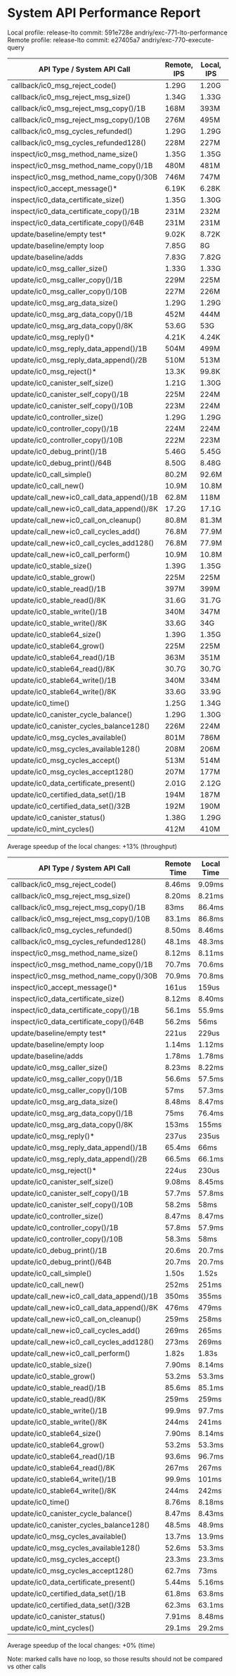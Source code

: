 System API Performance Report
=============================

Local  profile: release-lto commit: 591e728e andriy/exc-771-lto-performance
Remote profile: release-lto commit: e27405a7 andriy/exc-770-execute-query

| API Type / System API Call                 | Remote, IPS | Local, IPS  | Speedup |
| ------------------------------------------ | ----------- | ----------- | ------- |
| callback/ic0_msg_reject_code()             |       1.29G |       1.20G |     -7% |
| callback/ic0_msg_reject_msg_size()         |       1.34G |       1.33G |     -1% |
| callback/ic0_msg_reject_msg_copy()/1B      |        168M |        393M |   +133% |
| callback/ic0_msg_reject_msg_copy()/10B     |        276M |        495M |    +79% |
| callback/ic0_msg_cycles_refunded()         |       1.29G |       1.29G |     +0% |
| callback/ic0_msg_cycles_refunded128()      |        228M |        227M |     -1% |
| inspect/ic0_msg_method_name_size()         |       1.35G |       1.35G |     +0% |
| inspect/ic0_msg_method_name_copy()/1B      |        480M |        481M |     +0% |
| inspect/ic0_msg_method_name_copy()/30B     |        746M |        747M |     +0% |
| inspect/ic0_accept_message()*              |       6.19K |       6.28K |     +1% |
| inspect/ic0_data_certificate_size()        |       1.35G |       1.30G |     -4% |
| inspect/ic0_data_certificate_copy()/1B     |        231M |        232M |     +0% |
| inspect/ic0_data_certificate_copy()/64B    |        231M |        231M |     +0% |
| update/baseline/empty test*                |       9.02K |       8.72K |     -4% |
| update/baseline/empty loop                 |       7.85G |          8G |     +1% |
| update/baseline/adds                       |       7.83G |       7.82G |     -1% |
| update/ic0_msg_caller_size()               |       1.33G |       1.33G |     +0% |
| update/ic0_msg_caller_copy()/1B            |        229M |        225M |     -2% |
| update/ic0_msg_caller_copy()/10B           |        227M |        226M |     -1% |
| update/ic0_msg_arg_data_size()             |       1.29G |       1.29G |     +0% |
| update/ic0_msg_arg_data_copy()/1B          |        452M |        444M |     -2% |
| update/ic0_msg_arg_data_copy()/8K          |       53.6G |         53G |     -2% |
| update/ic0_msg_reply()*                    |       4.21K |       4.24K |     +0% |
| update/ic0_msg_reply_data_append()/1B      |        504M |        499M |     -1% |
| update/ic0_msg_reply_data_append()/2B      |        510M |        513M |     +0% |
| update/ic0_msg_reject()*                   |       13.3K |       99.8K |   +650% |
| update/ic0_canister_self_size()            |       1.21G |       1.30G |     +7% |
| update/ic0_canister_self_copy()/1B         |        225M |        224M |     -1% |
| update/ic0_canister_self_copy()/10B        |        223M |        224M |     +0% |
| update/ic0_controller_size()               |       1.29G |       1.29G |     +0% |
| update/ic0_controller_copy()/1B            |        224M |        224M |     +0% |
| update/ic0_controller_copy()/10B           |        222M |        223M |     +0% |
| update/ic0_debug_print()/1B                |       5.46G |       5.45G |     -1% |
| update/ic0_debug_print()/64B               |       8.50G |       8.48G |     -1% |
| update/ic0_call_simple()                   |       80.2M |       92.6M |    +15% |
| update/ic0_call_new()                      |       10.9M |       10.8M |     -1% |
| update/call_new+ic0_call_data_append()/1B  |       62.8M |        118M |    +87% |
| update/call_new+ic0_call_data_append()/8K  |       17.2G |       17.1G |     -1% |
| update/call_new+ic0_call_on_cleanup()      |       80.8M |       81.3M |     +0% |
| update/call_new+ic0_call_cycles_add()      |       76.8M |       77.9M |     +1% |
| update/call_new+ic0_call_cycles_add128()   |       76.8M |       77.9M |     +1% |
| update/call_new+ic0_call_perform()         |       10.9M |       10.8M |     -1% |
| update/ic0_stable_size()                   |       1.39G |       1.35G |     -3% |
| update/ic0_stable_grow()                   |        225M |        225M |     +0% |
| update/ic0_stable_read()/1B                |        397M |        399M |     +0% |
| update/ic0_stable_read()/8K                |       31.6G |       31.7G |     +0% |
| update/ic0_stable_write()/1B               |        340M |        347M |     +2% |
| update/ic0_stable_write()/8K               |       33.6G |         34G |     +1% |
| update/ic0_stable64_size()                 |       1.39G |       1.35G |     -3% |
| update/ic0_stable64_grow()                 |        225M |        225M |     +0% |
| update/ic0_stable64_read()/1B              |        363M |        351M |     -4% |
| update/ic0_stable64_read()/8K              |       30.7G |       30.7G |     +0% |
| update/ic0_stable64_write()/1B             |        340M |        334M |     -2% |
| update/ic0_stable64_write()/8K             |       33.6G |       33.9G |     +0% |
| update/ic0_time()                          |       1.25G |       1.34G |     +7% |
| update/ic0_canister_cycle_balance()        |       1.29G |       1.30G |     +0% |
| update/ic0_canister_cycles_balance128()    |        226M |        224M |     -1% |
| update/ic0_msg_cycles_available()          |        801M |        786M |     -2% |
| update/ic0_msg_cycles_available128()       |        208M |        206M |     -1% |
| update/ic0_msg_cycles_accept()             |        513M |        514M |     +0% |
| update/ic0_msg_cycles_accept128()          |        207M |        177M |    -15% |
| update/ic0_data_certificate_present()      |       2.01G |       2.12G |     +5% |
| update/ic0_certified_data_set()/1B         |        194M |        187M |     -4% |
| update/ic0_certified_data_set()/32B        |        192M |        190M |     -2% |
| update/ic0_canister_status()               |       1.38G |       1.29G |     -7% |
| update/ic0_mint_cycles()                   |        412M |        410M |     -1% |

Average speedup of the local changes: +13% (throughput)

| API Type / System API Call                 | Remote Time | Local Time  | Speedup |
| ------------------------------------------ | ----------- | ----------- | ------- |
| callback/ic0_msg_reject_code()             |      8.46ms |      9.09ms |     +7% |
| callback/ic0_msg_reject_msg_size()         |      8.20ms |      8.21ms |     +0% |
| callback/ic0_msg_reject_msg_copy()/1B      |        83ms |      86.4ms |     +4% |
| callback/ic0_msg_reject_msg_copy()/10B     |      83.1ms |      86.8ms |     +4% |
| callback/ic0_msg_cycles_refunded()         |      8.50ms |      8.46ms |     -1% |
| callback/ic0_msg_cycles_refunded128()      |      48.1ms |      48.3ms |     +0% |
| inspect/ic0_msg_method_name_size()         |      8.12ms |      8.11ms |     -1% |
| inspect/ic0_msg_method_name_copy()/1B      |      70.7ms |      70.6ms |     -1% |
| inspect/ic0_msg_method_name_copy()/30B     |      70.9ms |      70.8ms |     -1% |
| inspect/ic0_accept_message()*              |       161us |       159us |     -2% |
| inspect/ic0_data_certificate_size()        |      8.12ms |      8.40ms |     +3% |
| inspect/ic0_data_certificate_copy()/1B     |      56.1ms |      55.9ms |     -1% |
| inspect/ic0_data_certificate_copy()/64B    |      56.2ms |        56ms |     -1% |
| update/baseline/empty test*                |       221us |       229us |     +3% |
| update/baseline/empty loop                 |      1.14ms |      1.12ms |     -2% |
| update/baseline/adds                       |      1.78ms |      1.78ms |     +0% |
| update/ic0_msg_caller_size()               |      8.23ms |      8.22ms |     -1% |
| update/ic0_msg_caller_copy()/1B            |      56.6ms |      57.5ms |     +1% |
| update/ic0_msg_caller_copy()/10B           |        57ms |      57.3ms |     +0% |
| update/ic0_msg_arg_data_size()             |      8.48ms |      8.47ms |     -1% |
| update/ic0_msg_arg_data_copy()/1B          |        75ms |      76.4ms |     +1% |
| update/ic0_msg_arg_data_copy()/8K          |       153ms |       155ms |     +1% |
| update/ic0_msg_reply()*                    |       237us |       235us |     -1% |
| update/ic0_msg_reply_data_append()/1B      |      65.4ms |        66ms |     +0% |
| update/ic0_msg_reply_data_append()/2B      |      66.5ms |      66.1ms |     -1% |
| update/ic0_msg_reject()*                   |       224us |       230us |     +2% |
| update/ic0_canister_self_size()            |      9.08ms |      8.45ms |     -7% |
| update/ic0_canister_self_copy()/1B         |      57.7ms |      57.8ms |     +0% |
| update/ic0_canister_self_copy()/10B        |      58.2ms |        58ms |     -1% |
| update/ic0_controller_size()               |      8.47ms |      8.47ms |     +0% |
| update/ic0_controller_copy()/1B            |      57.8ms |      57.9ms |     +0% |
| update/ic0_controller_copy()/10B           |      58.3ms |        58ms |     -1% |
| update/ic0_debug_print()/1B                |      20.6ms |      20.7ms |     +0% |
| update/ic0_debug_print()/64B               |      20.7ms |      20.7ms |     +0% |
| update/ic0_call_simple()                   |       1.50s |       1.52s |     +1% |
| update/ic0_call_new()                      |       252ms |       251ms |     -1% |
| update/call_new+ic0_call_data_append()/1B  |       350ms |       355ms |     +1% |
| update/call_new+ic0_call_data_append()/8K  |       476ms |       479ms |     +0% |
| update/call_new+ic0_call_on_cleanup()      |       259ms |       258ms |     -1% |
| update/call_new+ic0_call_cycles_add()      |       269ms |       265ms |     -2% |
| update/call_new+ic0_call_cycles_add128()   |       273ms |       269ms |     -2% |
| update/call_new+ic0_call_perform()         |       1.82s |       1.83s |     +0% |
| update/ic0_stable_size()                   |      7.90ms |      8.14ms |     +3% |
| update/ic0_stable_grow()                   |      53.2ms |      53.3ms |     +0% |
| update/ic0_stable_read()/1B                |      85.6ms |      85.1ms |     -1% |
| update/ic0_stable_read()/8K                |       259ms |       259ms |     +0% |
| update/ic0_stable_write()/1B               |      99.9ms |      97.7ms |     -3% |
| update/ic0_stable_write()/8K               |       244ms |       241ms |     -2% |
| update/ic0_stable64_size()                 |      7.90ms |      8.14ms |     +3% |
| update/ic0_stable64_grow()                 |      53.2ms |      53.3ms |     +0% |
| update/ic0_stable64_read()/1B              |      93.6ms |      96.7ms |     +3% |
| update/ic0_stable64_read()/8K              |       267ms |       267ms |     +0% |
| update/ic0_stable64_write()/1B             |      99.9ms |       101ms |     +1% |
| update/ic0_stable64_write()/8K             |       244ms |       242ms |     -1% |
| update/ic0_time()                          |      8.76ms |      8.18ms |     -7% |
| update/ic0_canister_cycle_balance()        |      8.47ms |      8.43ms |     -1% |
| update/ic0_canister_cycles_balance128()    |      48.5ms |      48.9ms |     +0% |
| update/ic0_msg_cycles_available()          |      13.7ms |      13.9ms |     +1% |
| update/ic0_msg_cycles_available128()       |      52.6ms |      53.3ms |     +1% |
| update/ic0_msg_cycles_accept()             |      23.3ms |      23.3ms |     +0% |
| update/ic0_msg_cycles_accept128()          |      62.7ms |        73ms |    +16% |
| update/ic0_data_certificate_present()      |      5.44ms |      5.16ms |     -6% |
| update/ic0_certified_data_set()/1B         |      61.8ms |      63.8ms |     +3% |
| update/ic0_certified_data_set()/32B        |      62.3ms |      63.1ms |     +1% |
| update/ic0_canister_status()               |      7.91ms |      8.48ms |     +7% |
| update/ic0_mint_cycles()                   |      29.1ms |      29.2ms |     +0% |

Average speedup of the local changes: +0% (time)

Note: marked calls have no loop, so those results should not be compared vs other calls

